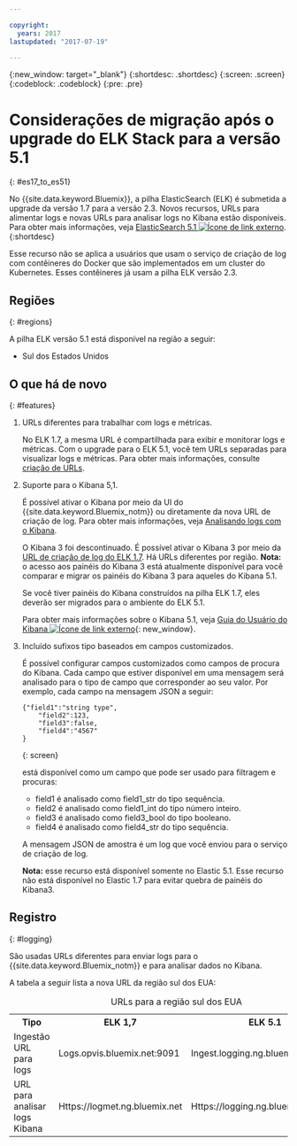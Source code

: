 ```yaml
---

copyright:
  years: 2017
lastupdated: "2017-07-19"

---
```


{:new_window: target="_blank"}
{:shortdesc: .shortdesc}
{:screen: .screen}
{:codeblock: .codeblock}
{:pre: .pre}

# Considerações de migração após o upgrade do ELK Stack para a versão 5.1 
{: #es17_to_es51}

No {{site.data.keyword.Bluemix}}, a pilha ElasticSearch (ELK) é submetida a upgrade da versão 1.7 para a versão 2.3. Novos recursos, URLs para alimentar logs e novas URLs para analisar logs no Kibana estão disponíveis. Para obter mais informações, veja [ElasticSearch 5.1 ![Ícone de link externo](../../../icons/launch-glyph.svg "Ícone de link externo")](https://www.elastic.co/guide/en/elasticsearch/reference/5.1/index.html "Ícone de link externo").
{:shortdesc}

Esse recurso não se aplica a usuários que usam o serviço de criação de log com contêineres do Docker que são implementados em um cluster do Kubernetes. Esses contêineres já usam a pilha ELK versão 2.3.

## Regiões
{: #regions}

A pilha ELK versão 5.1 está disponível na região a seguir:

* Sul dos Estados Unidos


## O que há de novo
{: #features}

1. URLs diferentes para trabalhar com logs e métricas.

    No ELK 1.7, a mesma URL é compartilhada para exibir e monitorar logs e métricas. Com o upgrade para o ELK 5.1, você tem URLs separadas para visualizar logs e métricas. Para obter mais informações, consulte [criação de URLs](#logging).
    
2. Suporte para o Kibana 5,1. 

    É possível ativar o Kibana por meio da UI do {{site.data.keyword.Bluemix_notm}} ou diretamente da nova URL de criação de log. Para obter mais informações, veja [Analisando logs com o Kibana](/docs/services/CloudLogAnalysis/kibana/analyzing_logs_Kibana.html#analyzing_logs_Kibana).
    
    O Kibana 3 foi descontinuado. É possível ativar o Kibana 3 por meio da [URL de criação de log do ELK 1.7](#logging). Há URLs diferentes por região. **Nota:** o acesso aos painéis do Kibana 3 está atualmente disponível para você comparar e migrar os painéis do Kibana 3 para aqueles do Kibana 5.1. 
    
    Se você tiver painéis do Kibana construídos na pilha ELK 1.7, eles deverão ser migrados para o ambiente do ELK 5.1.
    
    Para obter mais informações sobre o Kibana 5.1, veja [Guia do Usuário do Kibana ![Ícone de link externo](../../../icons/launch-glyph.svg "Ícone de link externo")](https://www.elastic.co/guide/en/kibana/5.1/index.html "Ícone de link externo"){: new_window}.
    
3. Incluído sufixos tipo baseados em campos customizados.

    É possível configurar campos customizados como campos de procura do Kibana. Cada campo que estiver disponível em uma mensagem será analisado para o tipo de campo que corresponder ao seu valor. Por exemplo, cada campo na mensagem JSON a seguir: 

    ```
    {"field1":"string type",
        "field2":123,
        "field3":false,
        "field4":"4567"
    }
    ```
    {: screen}
    
    está disponível como um campo que pode ser usado para filtragem e procuras:

    * field1 é analisado como field1_str do tipo sequência.
    * field2 é analisado como field1_int do tipo número inteiro.
    * field3 é analisado como field3_bool do tipo booleano.
    * field4 é analisado como field4_str do tipo sequência.
    
    A mensagem JSON de amostra é um log que você enviou para o serviço de criação de log. 

    **Nota:** esse recurso está disponível somente no Elastic 5.1. Esse recurso não está disponível no Elastic 1.7 para evitar quebra de painéis do Kibana3.


## Registro 
{: #logging}

São usadas URLs diferentes para enviar logs para o {{site.data.keyword.Bluemix_notm}} e para analisar dados no Kibana.

A tabela a seguir lista a nova URL da região sul dos EUA:

<table>
  <caption>URLs para a região sul dos EUA</caption>
    <tr>
      <th>Tipo</th>
      <th>ELK 1,7 </th>
	  <th>ELK 5.1 </th>
    </tr>
  <tr>
    <td>Ingestão URL para logs</td>
    <td>Logs.opvis.bluemix.net:9091</td>
	<td>Ingest.logging.ng.bluemix.net:9091</td>
  </tr>
   <tr>
    <td>URL para analisar logs Kibana</td>
    <td>Https://logmet.ng.bluemix.net</td>
	<td>Https://logging.ng.bluemix.net</td>
  </tr>
</table>

